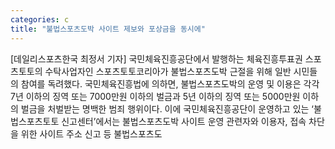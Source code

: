 ```yaml
---
categories: c
title: "불법스포츠도박 사이트 제보와 포상금을 동시에"
---
```

[데일리스포츠한국 최정서 기자] 국민체육진흥공단에서 발행하는 체육진흥투표권 스포츠토토의 수탁사업자인 스포츠토토코리아가 불법스포츠도박 근절을 위해 일반 시민들의 참여를 독려했다. 국민체육진흥법에 의하면, 불법스포츠도박의 운영 및 이용은 각각 7년 이하의 징역 또는 7000만원 이하의 벌금과 5년 이하의 징역 또는 5000만원 이하의 벌금을 처벌받는 명백한 범죄 행위이다. 이에 국민체육진흥공단이 운영하고 있는 ‘불법스포츠토토 신고센터’에서는 불법스포츠도박 사이트 운영 관련자와 이용자, 접속 차단을 위한 사이트 주소 신고 등 불법스포츠도